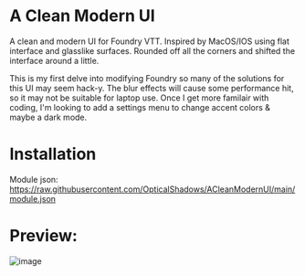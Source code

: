# A Clean Modern UI
A clean and modern UI for Foundry VTT. Inspired by MacOS/IOS using flat interface and glasslike surfaces. Rounded off all the corners and shifted the interface around a little. 

This is my first delve into modifying Foundry so many of the solutions for this UI may seem hack-y. The blur effects will cause some performance hit, so it may not be suitable for laptop use. Once I get more familair with coding, I'm looking to add a settings menu to change accent colors & maybe a dark mode.

# Installation
Module json: https://raw.githubusercontent.com/OpticalShadows/ACleanModernUI/main/module.json

# Preview:
![image](https://user-images.githubusercontent.com/8631043/111043897-46ae3880-8413-11eb-87f4-32ed287494a7.png)
